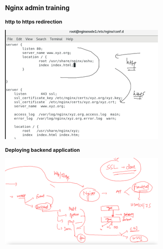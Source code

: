 ## Nginx admin training

### http to https redirection 

<img src="http.png">

### Deploying backend application 

<img src="backend.png">



